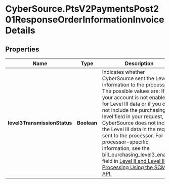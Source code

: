 # CyberSource.PtsV2PaymentsPost201ResponseOrderInformationInvoiceDetails

## Properties
Name | Type | Description | Notes
------------ | ------------- | ------------- | -------------
**level3TransmissionStatus** | **Boolean** | Indicates whether CyberSource sent the Level III information to the processor. The possible values are:  If your account is not enabled for Level III data or if you did not include the purchasing level field in your request, CyberSource does not include the Level III data in the request sent to the processor.  For processor-specific information, see the bill_purchasing_level3_enabled field in [Level II and Level III Processing Using the SCMP API.](http://apps.cybersource.com/library/documentation/dev_guides/Level_2_3_SCMP_API/html)  | [optional] 


